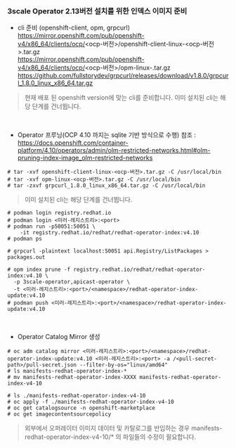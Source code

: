 ### 3scale Operator 2.13버전 설치를 위한 인덱스 이미지 준비
* cli 준비 (openshift-client, opm, grpcurl)
  https://mirror.openshift.com/pub/openshift-v4/x86_64/clients/ocp/<ocp-버전>/openshift-client-linux-<ocp-버전>.tar.gz<br/>
  https://mirror.openshift.com/pub/openshift-v4/x86_64/clients/ocp/<ocp-버전>/opm-linux-<ocp-version>.tar.gz<br/>
  https://github.com/fullstorydev/grpcurl/releases/download/v1.8.0/grpcurl_1.8.0_linux_x86_64.tar.gz
  
> 현재 배포 된 openshift version에 맞는 cli를 준비합니다.
> 이미 설치된 cli는 해당 단계를 건너뜁니다.

<br/>

* Operator 프루닝(OCP 4.10 까지는 sqlite 기반 방식으로 수행)
  참조 : https://docs.openshift.com/container-platform/4.10/operators/admin/olm-restricted-networks.html#olm-pruning-index-image_olm-restricted-networks
```
# tar -xvf openshift-client-linux-<ocp-버전>.tar.gz -C /usr/local/bin
# tar -xvf opm-linux-<ocp-버전>.tar.gz -C /usr/local/bin
# tar -zxvf grpcurl_1.8.0_linux_x86_64.tar.gz -C /usr/local/bin
```

> 이미 설치된 cli는 해당 단계를 건너뜁니다.

```
# podman login registry.redhat.io
# podman login <미러-레지스트리>:<port>
# podman run -p50051:50051 \
    -it registry.redhat.io/redhat/redhat-operator-index:v4.10
# podman ps

# grpcurl -plaintext localhost:50051 api.Registry/ListPackages > packages.out

# opm index prune -f registry.redhat.io/redhat/redhat-operator-index:v4.10 \
  -p 3scale-operator,apicast-operator \
  -t <미러-레지스트리>:<port>/<namespace>/redhat-operator-index-update:v4.10
# podman push <미러-레지스트리>:<port>/<namespace>/redhat-operator-index-update:v4.10
```

<br/>

* Operator Catalog Mirror 생성
```
# oc adm catalog mirror <미러-레지스트리>:<port>/<namespace>/redhat-operator-index-update:v4.10 <미러-레지스트리>:<port> -a /<pull-secret-path>/pull-secret.json --filter-by-os="linux/amd64"
# ls manifests-redhat-operator-index-*
# mv manifests-redhat-operator-index-XXXX manifests-redhat-operator-index-v4-10

# ls ./manifests-redhat-operator-index-v4-10
# oc apply -f ./manifests-redhat-operator-index-v4-10
# oc get catalogsource -n openshift-marketplace
# oc get imagecontentsourcepolicy
```

> 외부에서 오퍼레이터 이미지 데이터 및 카탈로그를 반입하는 경우 manifests-redhat-operator-index-v4-10/* 의 파일들의 수정이 필요합니다.








